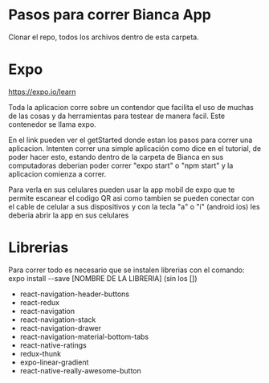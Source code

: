 # Pasos para correr Bianca App
Clonar el repo, todos los archivos dentro de esta carpeta.

# Expo
https://expo.io/learn

Toda la aplicacion corre sobre un contendor que facilita el uso de muchas de las cosas y da herramientas para testear de manera facil. Este contenedor se llama expo. 

En el link pueden ver el getStarted donde estan los pasos para correr una aplicacion.
Intenten correr una simple aplicación como dice en el tutorial, de poder hacer esto, estando dentro de la carpeta de Bianca en sus computadoras deberian poder correr "expo start" o "npm start" y la aplicacion comienza a correr.

Para verla en sus celulares pueden usar la app mobil de expo que te permite escanear el codigo QR asi como tambien se pueden conectar con el cable de celular a sus dispositivos y con la tecla "a" o "i" (android ios) les deberia abrir la app en sus celulares

# Librerias
Para correr todo es necesario que se instalen librerias con el comando: expo install --save [NOMBRE DE LA LIBRERIA] (sin los [])
- react-navigation-header-buttons
- react-redux
- react-navigation
- react-navigation-stack
- react-navigation-drawer
- react-navigation-material-bottom-tabs
- react-native-ratings
- redux-thunk
- expo-linear-gradient
- react-native-really-awesome-button


